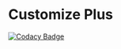 # Customize Plus

[![Codacy Badge](https://api.codacy.com/project/badge/Grade/39ed6cc3d19b4d2da947c5f2375d8eab)](https://www.codacy.com/app/PlusWP/customize-plus?utm_source=github.com&utm_medium=referral&utm_content=PlusWP/customize-plus&utm_campaign=badger)
